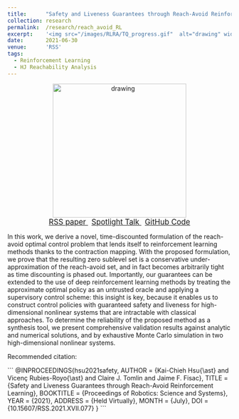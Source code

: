 ```yaml
---
title: 		"Safety and Liveness Guarantees through Reach-Avoid Reinforcement Learning"
collection:	research
permalink: 	/research/reach_avoid_RL
excerpt:    '<img src="/images/RLRA/TQ_progress.gif"  alt="drawing" width="400"/>'
date: 		2021-06-30
venue: 		'RSS'
tags:
  - Reinforcement Learning
  - HJ Reachability Analysis
---
```


<center>
	<img src="/images/RLRA/TQ_progress.gif"  alt="drawing" width="300px"/>
</center>


<center>
	<a href="http://www.roboticsproceedings.org/rss17/p077.html" target="_blank" class="btn btn-danger">
		<span style="font-size: 120%;">
		    RSS paper
		</span>
	</a>
    &nbsp;
	<a href="https://www.youtube.com/watch?v=8v7yW5twGOk" class="btn btn-success">
		<span style="font-size: 120%;">
			Spotlight Talk
		</span>
	</a>
	&nbsp;
	<a href="https://github.com/SafeRoboticsLab/safety_rl" class="btn btn-success">
		<span style="font-size: 120%;">
			GitHub Code
		</span>
	</a>
</center>


In this work, we derive a novel, time-discounted formulation of the reach-avoid optimal control problem that lends itself to reinforcement learning methods thanks to the contraction mapping.
With the proposed formulation, we prove that the resulting zero sublevel set is a conservative under-approximation of the reach-avoid set, and in fact becomes arbitrarily tight as time discounting is phased out.
Importantly, our guarantees can be extended to the use of deep reinforcement learning methods by treating the approximate optimal policy as an untrusted oracle and applying a supervisory control scheme: this insight is key, because it enables us to construct control policies with guaranteed safety and liveness for high-dimensional nonlinear systems that are intractable with classical approaches.
To determine the reliability of the proposed method as a synthesis tool, we present comprehensive validation results against analytic and numerical solutions, and by exhaustive Monte Carlo simulation in two high-dimensional nonlinear systems.


<p class="double_underline">Recommended citation:</p>
```
@INPROCEEDINGS{hsu2021safety,
    AUTHOR    = {Kai-Chieh Hsu{\ast} and Vicenç Rubies-Royo{\ast} and Claire J. Tomlin and Jaime F. Fisac},
    TITLE     = {Safety and Liveness Guarantees through Reach-Avoid Reinforcement Learning},
    BOOKTITLE = {Proceedings of Robotics: Science and Systems},
    YEAR      = {2021},
    ADDRESS   = {Held Virtually},
    MONTH     = {July},
    DOI       = {10.15607/RSS.2021.XVII.077}
}
```
